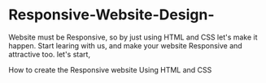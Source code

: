 # Responsive-Website-Design-

Website must be Responsive, so by just using HTML and CSS let's make it happen.
Start learing with us, and make your website Responsive and attractive too.
let's start,

How to create the Responsive website Using HTML and CSS 
